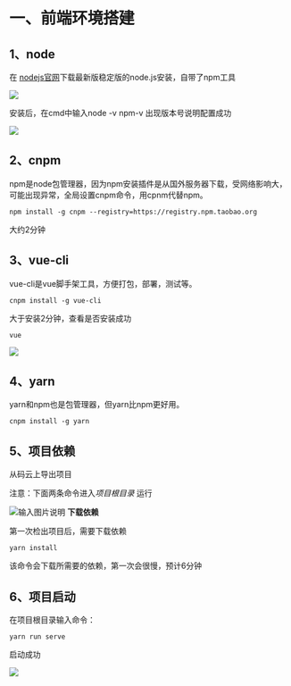 # 一、前端环境搭建

## 1、node

在 [nodejs官网](https://nodejs.org/zh-cn/)下载最新版稳定版的node.js安装，自带了npm工具 

![](https://images.gitee.com/uploads/images/2019/0507/165606_dd919529_1639482.png)



安装后，在cmd中输入node -v  npm-v 出现版本号说明配置成功

![](https://qqadapt.qpic.cn/txdocpic/0/6303bb6a9321d1e429632f41bd4917c5/0)

## 2、cnpm

npm是node包管理器，因为npm安装插件是从国外服务器下载，受网络影响大，可能出现异常，全局设置cnpm命令，用cpnm代替npm。

```shell
npm install -g cnpm --registry=https://registry.npm.taobao.org
```

大约2分钟


## 3、vue-cli



vue-cli是vue脚手架工具，方便打包，部署，测试等。

```shell
cnpm install -g vue-cli
```

大于安装2分钟，查看是否安装成功

```shell
vue
```


![](https://qqadapt.qpic.cn/txdocpic/0/fabee6ed23c64571ca50a4d85c2b755e/0)

## 4、yarn

yarn和npm也是包管理器，但yarn比npm更好用。

```shell
cnpm install -g yarn
```



## 5、项目依赖


从码云上导出项目

注意：下面两条命令进入*项目根目录* 运行

![输入图片说明](https://images.gitee.com/uploads/images/2019/0507/165601_d388d509_1639482.png "屏幕截图.png")
**下载依赖**


第一次检出项目后，需要下载依赖

```
yarn install
```

该命令会下载所需要的依赖，第一次会很慢，预计6分钟



## 6、项目启动

在项目根目录输入命令：

```shell
yarn run serve
```

启动成功

![](https://qqadapt.qpic.cn/txdocpic/0/59a85ec15a06d7efa0549617f069917e/0)